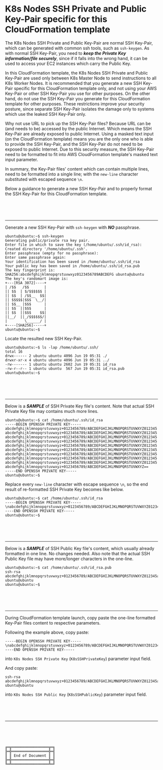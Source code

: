 # K8s Nodes SSH Private and Public Key-Pair specific for this CloudFormation template

The K8s Nodes SSH Private and Public Key-Pair are normal SSH Key-Pair, which can be generated with common ssh tools, such as `ssh-keygen`.
As with normal SSH Key-Pair, you need to ***keep the Private Key information/file securely***, since if it falls into the wrong hand, it can be used to access your EC2 instances which carry the Public Key.

In this CloudFormation template, the K8s Nodes SSH Private and Public Key-Pair are used only between K8s Master Node to send instructions to all K8s Worker Nodes.
It is recommended that you generate a new SSH Key-Pair specific for this CloudFormation template only, and not using your AWS Key-Pair or other SSH Key-Pair you use for other purposes.
On the other hand, do not use the SSH Key-Pair you generate for this CloudFormation template for other purposes.
These restrictions improve your security posture, since separate SSH Key-Pair isolates the damage only to systems which use the leaked SSH Key-Pair only.

Why not use URL to pick up the SSH Key-Pair files? Because URL can be (and needs to be) accessed by the public Internet. Which means the SSH Key-Pair are already exposed to public Internet.
Using a masked text input (on the CloudFormation template) means you are the only one who is able to provide the SSH Key-Pair, and the SSH Key-Pair do not need to be exposed to public Internet.
Due to this security measure, the SSH Key-Pair need to be formatted to fit into AWS CloudFormation template's masked text input parameter.

In summary, the Key-Pair files' content which can contain multiple lines, need to be formatted into a single line; with the `new-line` character substituted with escaped sequence `\n`.

Below a guidance to generate a new SSH Key-Pair and to properly format the SSH Key-Pair for this CloudFormation template.



<br><br><br>
***

Generate a new SSH Key-Pair with `ssh-keygen` with ***NO*** passphrase.

```
ubuntu@ubuntu:~$ ssh-keygen
Generating public/private rsa key pair.
Enter file in which to save the key (/home/ubuntu/.ssh/id_rsa):
Created directory '/home/ubuntu/.ssh'.
Enter passphrase (empty for no passphrase):
Enter same passphrase again:
Your identification has been saved in /home/ubuntu/.ssh/id_rsa
Your public key has been saved in /home/ubuntu/.ssh/id_rsa.pub
The key fingerprint is:
SHA256:abcdefghijklmnopqrstuvwxyz0123456789ABCDEFG ubuntu@ubuntu
The key's randomart image is:
+---[RSA 3072]----+
| /$$   /$$       |
|| $$  | $/$$$$$$ |
|| $$  | /$$__  $$|
|| $$$$$|$$$  \__/|
|| $$__ |$$$      |
|| $$  ||$$$      |
|| $$  ||$$$    $$|
||__/  ||_/$$$$$$/|
|        \______/ |
+----[SHA256]-----+
ubuntu@ubuntu:~$
```

Locate the resulted new SSH Key-Pair.

```
ubuntu@ubuntu:~$ ls -lap /home/ubuntu/.ssh/
total 16
drwx------ 2 ubuntu ubuntu 4096 Jun 19 05:31 ./
drwxr-xr-x 4 ubuntu ubuntu 4096 Jun 19 05:31 ../
-rw------- 1 ubuntu ubuntu 2602 Jun 19 05:31 id_rsa
-rw-r--r-- 1 ubuntu ubuntu  567 Jun 19 05:31 id_rsa.pub
ubuntu@ubuntu:~$
```



<br><br><br>
***

Below is a ***SAMPLE*** of SSH Private Key file's content. Note that actual SSH Private Key file may contains much more lines.

```
ubuntu@ubuntu:~$ cat /home/ubuntu/.ssh/id_rsa
-----BEGIN OPENSSH PRIVATE KEY-----
abcdefghijklmnopqrstuvwxyz+0123456789/ABCDEFGHIJKLMNOPQRSTUVWXYZ012345
abcdefghijklmnopqrstuvwxyz+0123456789/ABCDEFGHIJKLMNOPQRSTUVWXYZ012345
abcdefghijklmnopqrstuvwxyz+0123456789/ABCDEFGHIJKLMNOPQRSTUVWXYZ012345
abcdefghijklmnopqrstuvwxyz+0123456789/ABCDEFGHIJKLMNOPQRSTUVWXYZ012345
abcdefghijklmnopqrstuvwxyz+0123456789/ABCDEFGHIJKLMNOPQRSTUVWXYZ012345
abcdefghijklmnopqrstuvwxyz+0123456789/ABCDEFGHIJKLMNOPQRSTUVWXYZ012345
abcdefghijklmnopqrstuvwxyz+0123456789/ABCDEFGHIJKLMNOPQRSTUVWXYZ012345
abcdefghijklmnopqrstuvwxyz+0123456789/ABCDEFGHIJKLMNOPQRSTUVWXYZ012345
abcdefghijklmnopqrstuvwxyz+0123456789/ABCDEFGHIJKLMNOPQRSTUVWXYZ012345
abcdefghijklmnopqrstuvwxyz+0123456789/ABCDEFGHIJKLMNOPQRSTUVWXYZ==
-----END OPENSSH PRIVATE KEY-----
ubuntu@ubuntu:~$
```

Replace every `new-line` character with escape sequence `\n`, so the end result of re-formatted SSH Private Key becomes like below.

```
ubuntu@ubuntu:~$ cat /home/ubuntu/.ssh/id_rsa
-----BEGIN OPENSSH PRIVATE KEY-----\nabcdefghijklmnopqrstuvwxyz+0123456789/ABCDEFGHIJKLMNOPQRSTUVWXYZ012345\nabcdefghijklmnopqrstuvwxyz+0123456789/ABCDEFGHIJKLMNOPQRSTUVWXYZ012345\nabcdefghijklmnopqrstuvwxyz+0123456789/ABCDEFGHIJKLMNOPQRSTUVWXYZ012345\nabcdefghijklmnopqrstuvwxyz+0123456789/ABCDEFGHIJKLMNOPQRSTUVWXYZ012345\nabcdefghijklmnopqrstuvwxyz+0123456789/ABCDEFGHIJKLMNOPQRSTUVWXYZ012345\nabcdefghijklmnopqrstuvwxyz+0123456789/ABCDEFGHIJKLMNOPQRSTUVWXYZ012345\nabcdefghijklmnopqrstuvwxyz+0123456789/ABCDEFGHIJKLMNOPQRSTUVWXYZ012345\nabcdefghijklmnopqrstuvwxyz+0123456789/ABCDEFGHIJKLMNOPQRSTUVWXYZ012345\nabcdefghijklmnopqrstuvwxyz+0123456789/ABCDEFGHIJKLMNOPQRSTUVWXYZ012345\nabcdefghijklmnopqrstuvwxyz+0123456789/ABCDEFGHIJKLMNOPQRSTUVWXYZ==\n-----END OPENSSH PRIVATE KEY-----
ubuntu@ubuntu:~$
```



<br><br><br>
***

Below is a ***SAMPLE*** of SSH Public Key file's content, which usually already formatted in one line. No changes needed. Also note that the actual SSH Public Key file may have more/longer characters in the one-line.

```
ubuntu@ubuntu:~$ cat /home/ubuntu/.ssh/id_rsa.pub
ssh-rsa abcdefghijklmnopqrstuvwxyz+0123456789/ABCDEFGHIJKLMNOPQRSTUVWXYZ012345abcdefghijklmnopqrstuvwxyz+0123456789/ABCDEFGHIJKLMNOPQRSTUVWXYZ012345abcdefghijklmnopqrstuvwxyz+0123456789/ABCDEFGHIJKLMNOPQRSTUVWXYZ== ubuntu@ubuntu
ubuntu@ubuntu:~$
```



<br><br><br>
***

During CloudFormation template launch, copy paste the one-line formatted Key-Pair files content to respective parameters.



Following the example above, copy paste:
```
-----BEGIN OPENSSH PRIVATE KEY-----\nabcdefghijklmnopqrstuvwxyz+0123456789/ABCDEFGHIJKLMNOPQRSTUVWXYZ012345\nabcdefghijklmnopqrstuvwxyz+0123456789/ABCDEFGHIJKLMNOPQRSTUVWXYZ012345\nabcdefghijklmnopqrstuvwxyz+0123456789/ABCDEFGHIJKLMNOPQRSTUVWXYZ012345\nabcdefghijklmnopqrstuvwxyz+0123456789/ABCDEFGHIJKLMNOPQRSTUVWXYZ012345\nabcdefghijklmnopqrstuvwxyz+0123456789/ABCDEFGHIJKLMNOPQRSTUVWXYZ012345\nabcdefghijklmnopqrstuvwxyz+0123456789/ABCDEFGHIJKLMNOPQRSTUVWXYZ012345\nabcdefghijklmnopqrstuvwxyz+0123456789/ABCDEFGHIJKLMNOPQRSTUVWXYZ012345\nabcdefghijklmnopqrstuvwxyz+0123456789/ABCDEFGHIJKLMNOPQRSTUVWXYZ012345\nabcdefghijklmnopqrstuvwxyz+0123456789/ABCDEFGHIJKLMNOPQRSTUVWXYZ012345\nabcdefghijklmnopqrstuvwxyz+0123456789/ABCDEFGHIJKLMNOPQRSTUVWXYZ==\n-----END OPENSSH PRIVATE KEY-----
```
into `K8s Nodes SSH Private Key` (`K8sSSHPrivateKey`) parameter input field.



And copy paste:
```
ssh-rsa abcdefghijklmnopqrstuvwxyz+0123456789/ABCDEFGHIJKLMNOPQRSTUVWXYZ012345abcdefghijklmnopqrstuvwxyz+0123456789/ABCDEFGHIJKLMNOPQRSTUVWXYZ012345abcdefghijklmnopqrstuvwxyz+0123456789/ABCDEFGHIJKLMNOPQRSTUVWXYZ== ubuntu@ubuntu
```
into `K8s Nodes SSH Public Key` (`K8sSSHPublicKey`) parameter input field.



<br><br><br>
***

<br><br><br>
```
╔═╦═════════════════╦═╗
╠═╬═════════════════╬═╣
║ ║ End of Document ║ ║
╠═╬═════════════════╬═╣
╚═╩═════════════════╩═╝
```
<br><br><br>


